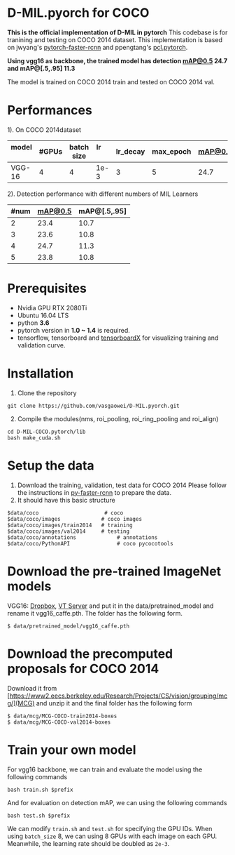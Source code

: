# D-MIL.pyorch for COCO
**This is the official implementation of D-MIL in pytorch**
This codebase is for tranining and testing on COCO 2014 dataset.
This implementation is based on jwyang's [pytorch-faster-rcnn](https://github.com/jwyang/faster-rcnn.pytorch) and ppengtang's [pcl.pytorch](https://github.com/ppengtang/pcl.pytorch).

**Using vgg16 as backbone, the trained model has detection mAP@0.5 24.7 and mAP@[.5,.95] 11.3**

The model is trained on COCO 2014 train and tested on COCO 2014 val. 

# Performances
  1). On COCO 2014dataset
  
  model    | #GPUs | batch size | lr        | lr_decay | max_epoch | mAP@0.5 | mAP@[.5,.95]
---------|--------|-----|--------|-----|-----|--------|-----
VGG-16     | 4 | 4 | 1e-3 | 3   | 5   |  24.7  |  11.3


  2). Detection performance with different numbers of MIL Learners
  
  #num    |    mAP@0.5    |   mAP@[.5,.95]     
  --------|---------------|------------------
  2       |    23.4       |  10.7            
  3       |    23.6       |  10.8            
  4       |    24.7       |  11.3            
  5       |    23.8       |  10.8            
  

# Prerequisites
* Nvidia GPU RTX 2080Ti
* Ubuntu 16.04 LTS
* python **3.6**
* pytorch version in **1.0 ~ 1.4** is required. 
* tensorflow, tensorboard and [tensorboardX](https://github.com/lanpa/tensorboardX) for visualizing training and validation curve.

# Installation
1. Clone the repository
  ```Shell
  git clone https://github.com/vasgaowei/D-MIL.pyorch.git
  ```
2. Compile the modules(nms, roi_pooling, roi_ring_pooling and roi_align)
  ```
  cd D-MIL-COCO.pytorch/lib
  bash make_cuda.sh
  ```
# Setup the data

1. Download the training, validation, test data for COCO 2014
  Please follow the instructions in [py-faster-rcnn](https://github.com/rbgirshick/py-faster-rcnn#beyond-the-demo-installation-for-training-and-testing-models) to prepare the data.
2. It should have this basic structure
  ```
  $data/coco                     # coco
  $data/coco/images             # coco images 
  $data/coco/images/train2014   # training
  $data/coco/images/val2014     # testing
  $data/coco/annotations             # annotations
  $data/coco/PythonAPI               # coco pycocotools
  ```
  
# Download the pre-trained ImageNet models
  VGG16: [Dropbox](https://www.dropbox.com/s/s3brpk0bdq60nyb/vgg16_caffe.pth?dl=0), [VT Server](https://filebox.ece.vt.edu/~jw2yang/faster-rcnn/pretrained-base-models/vgg16_caffe.pth) and put it in the data/pretrained_model and rename it vgg16_caffe.pth. The folder has the following form.
  ```
  $ data/pretrained_model/vgg16_caffe.pth
  ```
# Download the precomputed proposals for COCO 2014
  Download it from [https://www2.eecs.berkeley.edu/Research/Projects/CS/vision/grouping/mcg/](MCG)
  and unzip it and the final folder has the following form
  ```
  $ data/mcg/MCG-COCO-train2014-boxes
  $ data/mcg/MCG-COCO-val2014-boxes
  ```
# Train your own model
  For vgg16 backbone, we can train and evaluate the model using the following commands
  ```
  bash train.sh $prefix
  ```
  And for evaluation on detection mAP, we can using the following commands
  ```
  bash test.sh $prefix
  ```
  We can modify ```train.sh``` and ```test.sh``` for specifying the GPU IDs.
  When using ```batch_size``` 8, we can using 8 GPUs with each image on each GPU. Meanwhile, the learning rate should be doubled as ```2e-3```.

